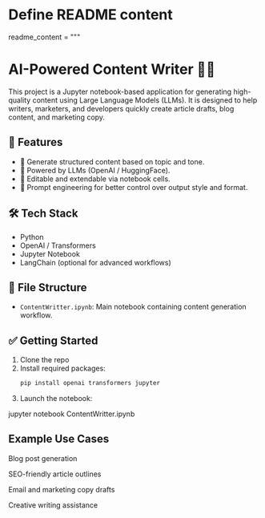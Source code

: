

# Define README content
readme_content = """
# AI-Powered Content Writer 📝🤖

This project is a Jupyter notebook-based application for generating high-quality content using Large Language Models (LLMs). It is designed to help writers, marketers, and developers quickly create article drafts, blog content, and marketing copy.

## 🚀 Features

- 📄 Generate structured content based on topic and tone.
- 🤖 Powered by LLMs (OpenAI / HuggingFace).
- 📝 Editable and extendable via notebook cells.
- 🧠 Prompt engineering for better control over output style and format.

## 🛠️ Tech Stack

- Python
- OpenAI / Transformers
- Jupyter Notebook
- LangChain (optional for advanced workflows)

## 📁 File Structure

- `ContentWritter.ipynb`: Main notebook containing content generation workflow.

## ✅ Getting Started

1. Clone the repo
2. Install required packages:
   ```bash
   pip install openai transformers jupyter
3. Launch the notebook:

jupyter notebook ContentWritter.ipynb

## Example Use Cases
Blog post generation

SEO-friendly article outlines

Email and marketing copy drafts

Creative writing assistance
